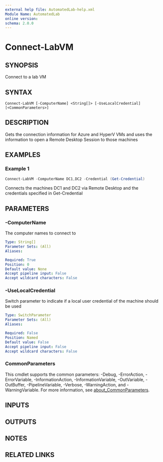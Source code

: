 ```yaml
---
external help file: AutomatedLab-help.xml
Module Name: AutomatedLab
online version:
schema: 2.0.0
---
```


# Connect-LabVM

## SYNOPSIS
Connect to a lab VM

## SYNTAX

```
Connect-LabVM [-ComputerName] <String[]> [-UseLocalCredential] [<CommonParameters>]
```

## DESCRIPTION
Gets the connection information for Azure and HyperV VMs and uses the information to open a Remote Desktop Session to those machines

## EXAMPLES

### Example 1
```powershell
Connect-LabVM -ComputerName DC1,DC2 -Credential (Get-Credential)
```

Connects the machines DC1 and DC2 via Remote Desktop and the credentials specified in Get-Credential

## PARAMETERS

### -ComputerName
The computer names to connect to

```yaml
Type: String[]
Parameter Sets: (All)
Aliases:

Required: True
Position: 0
Default value: None
Accept pipeline input: False
Accept wildcard characters: False
```

### -UseLocalCredential
Switch parameter to indicate if a local user credential of the machine should be used

```yaml
Type: SwitchParameter
Parameter Sets: (All)
Aliases:

Required: False
Position: Named
Default value: False
Accept pipeline input: False
Accept wildcard characters: False
```

### CommonParameters
This cmdlet supports the common parameters: -Debug, -ErrorAction, -ErrorVariable, -InformationAction, -InformationVariable, -OutVariable, -OutBuffer, -PipelineVariable, -Verbose, -WarningAction, and -WarningVariable. For more information, see [about_CommonParameters](http://go.microsoft.com/fwlink/?LinkID=113216).

## INPUTS

## OUTPUTS

## NOTES

## RELATED LINKS

